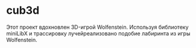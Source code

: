 # cub3d
Этот проект вдохновлен 3D-игрой Wolfenstein. Используя библиотеку miniLibX и трассировку лучейреализовано подобие лабиринта из игры Wolfenstein.
